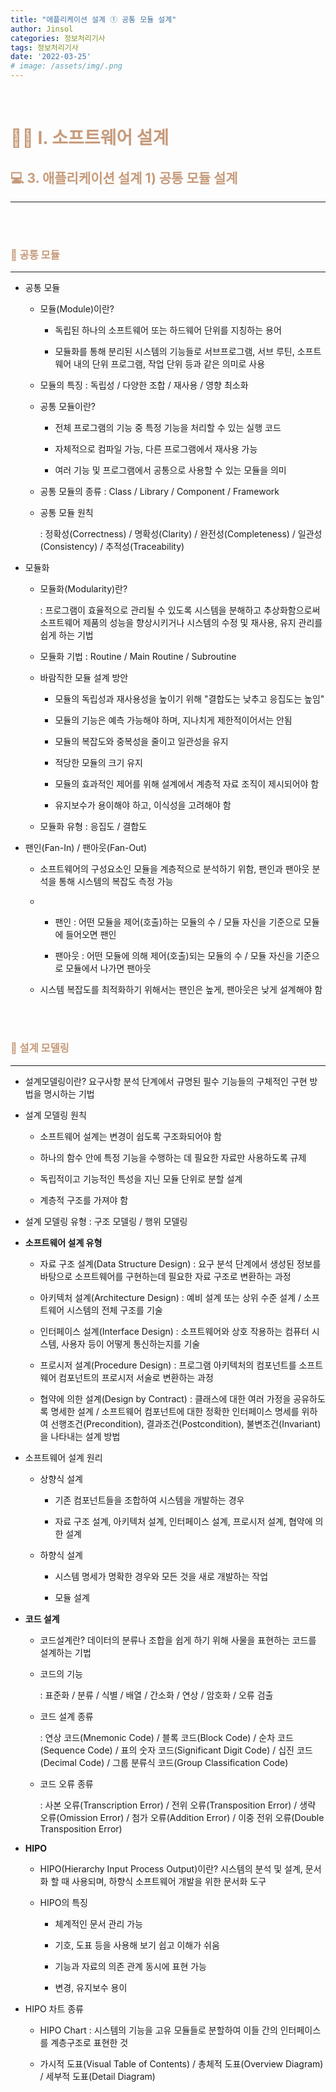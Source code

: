 ```yaml
---
title: "애플리케이션 설계 ① 공통 모듈 설계"
author: Jinsol
categories: 정보처리기사
tags: 정보처리기사
date: '2022-03-25'
# image: /assets/img/.png
---
```


<br>

# <span style="color:#C69B7B">**👩‍💻 Ⅰ. 소프트웨어 설계**</span>
## <span style="color:#C69B7B">**💻 3. 애플리케이션 설계 1) 공통 모듈 설계**</span>
<hr>

<br> 
<br> 

### <span style="color:#C69B7B">**🔎 공통 모듈**</span>
<hr>

- 공통 모듈

    - 모듈(Module)이란?

        - 독립된 하나의 소프트웨어 또는 하드웨어 단위를 지칭하는 용어

        - 모듈화를 통해 분리된 시스템의 기능들로 서브프로그램, 서브 루틴, 소프트웨어 내의 단위 프로그램, 작업 단위 등과 같은 의미로 사용

    - 모듈의 특징 : 독립성 / 다양한 조합 / 재사용 / 영향 최소화

    - 공통 모듈이란?

        - 전체 프로그램의 기능 중 특정 기능을 처리할 수 있는 실행 코드

        - 자체적으로 컴파일 가능, 다른 프로그램에서 재사용 가능

        - 여러 기능 및 프로그램에서 공통으로 사용할 수 있는 모듈을 의미

    - 공통 모듈의 종류 : Class / Library / Component / Framework

    - 공통 모듈 원칙

        : 정확성(Correctness) / 명확성(Clarity) / 완전성(Completeness) / 일관성(Consistency) / 추적성(Traceability)

- 모듈화

    - 모듈화(Modularity)란?

        : 프로그램이 효율적으로 관리될 수 있도록 시스템을 분해하고 추상화함으로써 소프트웨어 제품의 성능을 향상시키거나 시스템의 수정 및 재사용, 유지 관리를 쉽게 하는 기법

    - 모듈화 기법 : Routine / Main Routine / Subroutine

    - 바람직한 모듈 설계 방안

        - 모듈의 독립성과 재사용성을 높이기 위해 "결합도는 낮추고 응집도는 높임"

        - 모듈의 기능은 예측 가능해야 하며, 지나치게 제한적이어서는 안됨

        - 모듈의 복잡도와 중복성을 줄이고 일관성을 유지

        - 적당한 모듈의 크기 유지

        - 모듈의 효과적인 제어를 위해 설계에서 계층적 자료 조직이 제시되어야 함

        - 유지보수가 용이해야 하고, 이식성을 고려해야 함

    - 모듈화 유형 : 응집도 / 결합도

- 팬인(Fan-In) / 팬아웃(Fan-Out)

    - 소프트웨어의 구성요소인 모듈을 계층적으로 분석하기 위함, 팬인과 팬아웃 분석을 통해 시스템의 복잡도 측정 가능

    -   - 팬인 : 어떤 모듈을 제어(호출)하는 모듈의 수 / 모듈 자신을 기준으로 모듈에 들어오면 팬인

        - 팬아웃 : 어떤 모듈에 의해 제어(호출)되는 모듈의 수 / 모듈 자신을 기준으로 모듈에서 나가면 팬아웃

    - 시스템 복잡도를 최적화하기 위해서는 팬인은 높게, 팬아웃은 낮게 설계해야 함

<br> 
<br> 

### <span style="color:#C69B7B">**🔎 설계 모델링**</span>
<hr>

- 설계모델링이란? 요구사항 분석 단계에서 규명된 필수 기능들의 구체적인 구현 방법을 명시하는 기법

- 설계 모델링 원칙

    - 소프트웨어 설계는 변경이 쉽도록 구조화되어야 함

    - 하나의 함수 안에 특정 기능을 수행하는 데 필요한 자료만 사용하도록 규제

    - 독립적이고 기능적인 특성을 지닌 모듈 단위로 분할 설계

    - 계층적 구조를 가져야 함

- 설계 모델링 유형 : 구조 모델링 / 행위 모델링

- **소프트웨어 설계 유형**

    - 자료 구조 설계(Data Structure Design) : 요구 분석 단계에서 생성된 정보를 바탕으로 소프트웨어를 구현하는데 필요한 자료 구조로 변환하는 과정

    - 아키텍처 설계(Architecture Design) : 예비 설계 또는 상위 수준 설계 / 소프트웨어 시스템의 전체 구조를 기술
    
    - 인터페이스 설계(Interface Design) : 소프트웨어와 상호 작용하는 컴퓨터 시스템, 사용자 등이 어떻게 통신하는지를 기술

    - 프로시저 설계(Procedure Design) : 프로그램 아키텍처의 컴포넌트를 소프트웨어 컴포넌트의 프로시저 서술로 변환하는 과정

    - 협약에 의한 설계(Design by Contract) : 클래스에 대한 여러 가정을 공유하도록 명세한 설계 / 소프트웨어 컴포넌트에 대한 정확한 인터페이스 명세를 위하여 선행조건(Precondition), 결과조건(Postcondition), 불변조건(Invariant)을 나타내는 설계 방법

- 소프트웨어 설계 원리 

    - 상향식 설계

        - 기존 컴포넌트들을 조합하여 시스템을 개발하는 경우

        - 자료 구조 설계, 아키텍처 설계, 인터페이스 설계, 프로시저 설계, 협약에 의한 설계

    - 하향식 설계
    
        - 시스템 명세가 명확한 경우와 모든 것을 새로 개발하는 작업

        - 모듈 설계

- **코드 설계**

    - 코드설계란? 데이터의 분류나 조합을 쉽게 하기 위해 사물을 표현하는 코드를 설계하는 기법

    - 코드의 기능   

        : 표준화 / 분류 / 식별 / 배열 / 간소화 / 연상 / 암호화 / 오류 검출

    - 코드 설계 종류

        : 연상 코드(Mnemonic Code) / 블록 코드(Block Code) / 순차 코드(Sequence Code) / 표의 숫자 코드(Significant Digit Code) / 십진 코드(Decimal Code) / 그룹 분류식 코드(Group Classification Code)

    - 코드 오류 종류

        : 사본 오류(Transcription Error) / 전위 오류(Transposition Error) / 생략 오류(Omission Error) / 첨가 오류(Addition Error) / 이중 전위 오류(Double Transposition Error)

- **HIPO**

    - HIPO(Hierarchy Input Process Output)이란? 시스템의 분석 및 설계, 문서화 할 때 사용되며, 하향식 소프트웨어 개발을 위한 문서화 도구

    - HIPO의 특징

        - 체계적인 문서 관리 가능

        - 기호, 도표 등을 사용해 보기 쉽고 이해가 쉬움

        - 기능과 자료의 의존 관계 동시에 표현 가능

        - 변경, 유지보수 용이

- HIPO 차트 종류

    - HIPO Chart : 시스템의 기능을 고유 모듈들로 분할하여 이들 간의 인터페이스를 계층구조로 표현한 것

    - 가시적 도표(Visual Table of Contents) / 총체적 도표(Overview Diagram) / 세부적 도표(Detail Diagram)